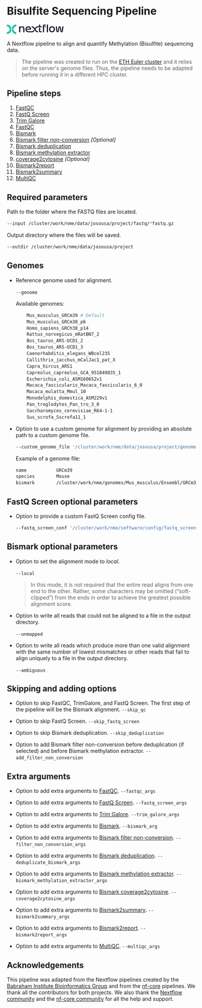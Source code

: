 # Bisulfite Sequencing Pipeline

<img width="30%" src="https://raw.githubusercontent.com/nextflow-io/trademark/master/nextflow-logo-bg-light.png" />

A Nextflow pipeline to align and quantify Methylation (Bisulfite) sequencing data.

>The pipeline was created to run on the [ETH Euler cluster](https://scicomp.ethz.ch/wiki/Euler) and it relies on the server's genome files. Thus, the pipeline needs to be adapted before running it in a different HPC cluster.

## Pipeline steps
1. [FastQC](https://www.bioinformatics.babraham.ac.uk/projects/fastqc/) 
2. [FastQ Screen](https://www.bioinformatics.babraham.ac.uk/projects/fastq_screen/)
3. [Trim Galore](https://www.bioinformatics.babraham.ac.uk/projects/trim_galore/)
4. [FastQC](https://www.bioinformatics.babraham.ac.uk/projects/fastqc/)
5. [Bismark](https://felixkrueger.github.io/Bismark/)
6. [Bismark filter non-conversion](https://felixkrueger.github.io/Bismark/bismark/filter_nonconverted_reads/) _[Optional]_
7. [Bismark deduplication](https://felixkrueger.github.io/Bismark/bismark/deduplication/)
8. [Bismark methylation extractor](https://felixkrueger.github.io/Bismark/bismark/methylation_extraction/)
9. [coverage2cytosine](https://felixkrueger.github.io/Bismark/bismark/methylation_extraction/) _[Optional]_
10. [Bismark2report](https://felixkrueger.github.io/Bismark/bismark/processing_report/)
11. [Bismark2summary](https://felixkrueger.github.io/Bismark/bismark/summary_report/)
12. [MultiQC](https://multiqc.info/)

## Required parameters
Path to the folder where the FASTQ files are located. 
```bash
--input /cluster/work/nme/data/josousa/project/fastq/*fastq.gz
```

Output directory where the files will be saved.
```bash
--outdir /cluster/work/nme/data/josousa/project
```

## Genomes
- Reference genome used for alignment.

    `--genome`

    Available genomes:
    ``` bash
        Mus_musculus_GRCm39 # Default
        Mus_musculus_GRCm38_p6
        Homo_sapiens_GRCh38_p14
        Rattus_norvegicus_mRatBN7_2
        Bos_taurus_ARS-UCD1_2
        Bos_taurus_ARS-UCD1_3
        Caenorhabditis_elegans_WBcel235
        Callithrix_jacchus_mCalJac1_pat_X
        Capra_hircus_ARS1
        Capreolus_capreolus_GCA_951849835_1
        Escherichia_coli_ASM160652v1
        Macaca_fascicularis_Macaca_fascicularis_6_0
        Macaca_mulatta_Mmul_10
        Monodelphis_domestica_ASM229v1
        Pan_troglodytes_Pan_tro_3_0
        Saccharomyces_cerevisiae_R64-1-1
        Sus_scrofa_Sscrofa11_1
    ```

- Option to use a custom genome for alignment by providing an absolute path to a custom genome file.

    ``` bash
    --custom_genome_file '/cluster/work/nme/data/josousa/project/genome/GRCm39.genome'
    ```

    Example of a genome file:
    ``` bash
    name           GRCm39
    species        Mouse
    bismark        /cluster/work/nme/genomes/Mus_musculus/Ensembl/GRCm39/Sequence/BismarkIndex/          
    ```

## FastQ Screen optional parameters
- Option to provide a custom FastQ Screen config file.
    ``` bash
    --fastq_screen_conf '/cluster/work/nme/software/config/fastq_screen.conf' # Default
    ```


## Bismark optional parameters
- Option to set the alignment mode to _local_.

    `--local`
    > In this mode, it is not required that the entire read aligns from one end to the other. Rather, some characters may be omitted (“soft-clipped”) from the ends in order to achieve the greatest possible alignment score.

- Option to write all reads that could not be aligned to a file in the output directory.
    
    `--unmapped`

- Option to write all reads which produce more than one valid alignment with the same number of lowest mismatches or other reads that fail to align uniquely to a file in the output directory.

    `--ambiguous`


## Skipping and adding options
- Option to skip FastQC, TrimGalore, and FastQ Screen. The first step of the pipeline will be the Bismark alignment. 
`--skip_qc`

- Option to skip FastQ Screen. 
`--skip_fastq_screen`

- Option to skip Bismark deduplication. 
`--skip_deduplication`

- Option to add Bismark filter non-conversion before deduplication (if selected) and before Bismark methylation extractor. 
`--add_filter_non_conversion`


## Extra arguments
- Option to add extra arguments to [FastQC](https://www.bioinformatics.babraham.ac.uk/projects/fastqc/).
`--fastqc_args`

- Option to add extra arguments to [FastQ Screen](https://www.bioinformatics.babraham.ac.uk/projects/fastq_screen/).
`--fastq_screen_args`

- Option to add extra arguments to [Trim Galore](https://www.bioinformatics.babraham.ac.uk/projects/trim_galore/).
`--trim_galore_args`

- Option to add extra arguments to [Bismark](https://felixkrueger.github.io/Bismark/).
`--bismark_arg`

- Option to add extra arguments to [Bismark filter non-conversion](https://felixkrueger.github.io/Bismark/bismark/filter_nonconverted_reads/).
`--filter_non_conversion_args`

- Option to add extra arguments to [Bismark deduplication](https://felixkrueger.github.io/Bismark/bismark/deduplication/).
`--deduplicate_bismark_args`

- Option to add extra arguments to [Bismark methylation extractor](https://felixkrueger.github.io/Bismark/bismark/methylation_extraction/).
`--bismark_methylation_extractor_args`

- Option to add extra arguments to [Bismark coverage2cytosine](https://felixkrueger.github.io/Bismark/bismark/methylation_extraction/).
`--coverage2cytosine_args`

- Option to add extra arguments to [Bismark2summary](https://felixkrueger.github.io/Bismark/bismark/summary_report/).
`--bismark2summary_args`

- Option to add extra arguments to [Bismark2report](https://felixkrueger.github.io/Bismark/bismark/processing_report/).
`--bismark2report_args`

- Option to add extra arguments to [MultiQC](https://multiqc.info/).
`--multiqc_args`

## Acknowledgements
This pipeline was adapted from the Nextflow pipelines created by the [Babraham Institute Bioinformatics Group](https://github.com/s-andrews/nextflow_pipelines) and from the [nf-core](https://nf-co.re/) pipelines. We thank all the contributors for both projects. We also thank the [Nextflow community](https://nextflow.slack.com/join) and the [nf-core community](https://nf-co.re/join) for all the help and support.

